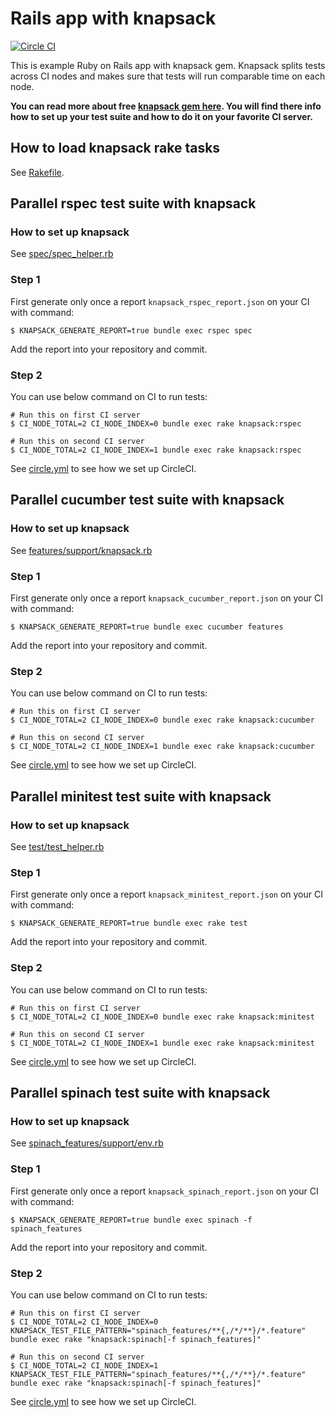 # Rails app with knapsack

[![Circle CI](https://circleci.com/gh/KnapsackPro/rails-app-with-knapsack.svg)](https://circleci.com/gh/KnapsackPro/rails-app-with-knapsack)

This is example Ruby on Rails app with knapsack gem. Knapsack splits tests across CI nodes and makes sure that tests will run comparable time on each node.

__You can read more about free [knapsack gem here](https://github.com/ArturT/knapsack). You will find there info how to set up your test suite and how to do it on your favorite CI server.__


## How to load knapsack rake tasks

See [Rakefile](Rakefile).


## Parallel rspec test suite with knapsack

### How to set up knapsack

See [spec/spec_helper.rb](spec/spec_helper.rb)

### Step 1

First generate only once a report `knapsack_rspec_report.json` on your CI with command:

    $ KNAPSACK_GENERATE_REPORT=true bundle exec rspec spec

Add the report into your repository and commit.

### Step 2

You can use below command on CI to run tests:

    # Run this on first CI server
    $ CI_NODE_TOTAL=2 CI_NODE_INDEX=0 bundle exec rake knapsack:rspec

    # Run this on second CI server
    $ CI_NODE_TOTAL=2 CI_NODE_INDEX=1 bundle exec rake knapsack:rspec

See [circle.yml](circle.yml) to see how we set up CircleCI.


## Parallel cucumber test suite with knapsack

### How to set up knapsack

See [features/support/knapsack.rb](features/support/knapsack.rb)

### Step 1

First generate only once a report `knapsack_cucumber_report.json` on your CI with command:

    $ KNAPSACK_GENERATE_REPORT=true bundle exec cucumber features

Add the report into your repository and commit.

### Step 2

You can use below command on CI to run tests:

    # Run this on first CI server
    $ CI_NODE_TOTAL=2 CI_NODE_INDEX=0 bundle exec rake knapsack:cucumber

    # Run this on second CI server
    $ CI_NODE_TOTAL=2 CI_NODE_INDEX=1 bundle exec rake knapsack:cucumber

See [circle.yml](circle.yml) to see how we set up CircleCI.


## Parallel minitest test suite with knapsack

### How to set up knapsack

See [test/test_helper.rb](test/test_helper.rb)

### Step 1

First generate only once a report `knapsack_minitest_report.json` on your CI with command:

    $ KNAPSACK_GENERATE_REPORT=true bundle exec rake test

Add the report into your repository and commit.

### Step 2

You can use below command on CI to run tests:

    # Run this on first CI server
    $ CI_NODE_TOTAL=2 CI_NODE_INDEX=0 bundle exec rake knapsack:minitest

    # Run this on second CI server
    $ CI_NODE_TOTAL=2 CI_NODE_INDEX=1 bundle exec rake knapsack:minitest

See [circle.yml](circle.yml) to see how we set up CircleCI.


## Parallel spinach test suite with knapsack

### How to set up knapsack

See [spinach_features/support/env.rb](spinach_features/support/env.rb)

### Step 1

First generate only once a report `knapsack_spinach_report.json` on your CI with command:

    $ KNAPSACK_GENERATE_REPORT=true bundle exec spinach -f spinach_features

Add the report into your repository and commit.

### Step 2

You can use below command on CI to run tests:

    # Run this on first CI server
    $ CI_NODE_TOTAL=2 CI_NODE_INDEX=0 KNAPSACK_TEST_FILE_PATTERN="spinach_features/**{,/*/**}/*.feature" bundle exec rake "knapsack:spinach[-f spinach_features]"

    # Run this on second CI server
    $ CI_NODE_TOTAL=2 CI_NODE_INDEX=1 KNAPSACK_TEST_FILE_PATTERN="spinach_features/**{,/*/**}/*.feature" bundle exec rake "knapsack:spinach[-f spinach_features]"

See [circle.yml](circle.yml) to see how we set up CircleCI.
